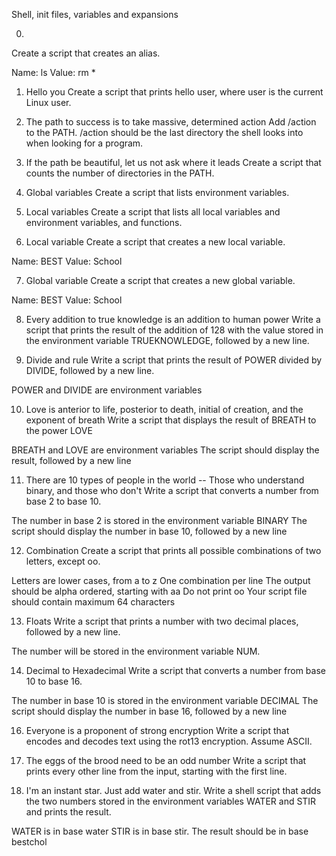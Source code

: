 Shell, init files, variables and expansions

0. <o>
Create a script that creates an alias.

Name: ls
Value: rm *


1. Hello you
Create a script that prints hello user, where user is the current Linux user.


2. The path to success is to take massive, determined action
Add /action to the PATH. /action should be the last directory the shell looks into when looking for a program.


3. If the path be beautiful, let us not ask where it leads
Create a script that counts the number of directories in the PATH.


4. Global variables
Create a script that lists environment variables.


5. Local variables
Create a script that lists all local variables and environment variables, and functions.


6. Local variable
Create a script that creates a new local variable.

Name: BEST
Value: School


7. Global variable
Create a script that creates a new global variable.

Name: BEST
Value: School


8. Every addition to true knowledge is an addition to human power
Write a script that prints the result of the addition of 128 with the value stored in the environment variable TRUEKNOWLEDGE, followed by a new line.


9. Divide and rule
Write a script that prints the result of POWER divided by DIVIDE, followed by a new line.

POWER and DIVIDE are environment variables


10. Love is anterior to life, posterior to death, initial of creation, and the exponent of breath
Write a script that displays the result of BREATH to the power LOVE

BREATH and LOVE are environment variables
The script should display the result, followed by a new line


11. There are 10 types of people in the world -- Those who understand binary, and those who don't
Write a script that converts a number from base 2 to base 10.

The number in base 2 is stored in the environment variable BINARY
The script should display the number in base 10, followed by a new line


12. Combination
Create a script that prints all possible combinations of two letters, except oo.

Letters are lower cases, from a to z
One combination per line
The output should be alpha ordered, starting with aa
Do not print oo
Your script file should contain maximum 64 characters


13. Floats
Write a script that prints a number with two decimal places, followed by a new line.

The number will be stored in the environment variable NUM.


14. Decimal to Hexadecimal
Write a script that converts a number from base 10 to base 16.

The number in base 10 is stored in the environment variable DECIMAL
The script should display the number in base 16, followed by a new line


16. Everyone is a proponent of strong encryption
Write a script that encodes and decodes text using the rot13 encryption. Assume ASCII.


17. The eggs of the brood need to be an odd number
Write a script that prints every other line from the input, starting with the first line.


18. I'm an instant star. Just add water and stir.
Write a shell script that adds the two numbers stored in the environment variables WATER and STIR and prints the result.

WATER is in base water
STIR is in base stir.
The result should be in base bestchol
